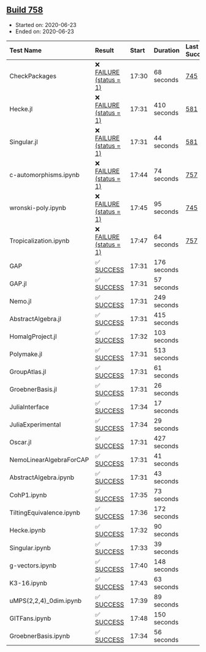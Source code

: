 ## [Build 758](https://oscarci.mathematik.uni-kl.de/job/oscar-julia-1.4/758/)

* Started on: 2020-06-23
* Ended on: 2020-06-23

| Test Name    | Result | Start | Duration | Last Success | First Failure |
|:-------------|:-------|:------|:---------|:-------------|:--------------|
| CheckPackages | ❌ [FAILURE (status = 1)](https://oscarci.mathematik.uni-kl.de/job/oscar-julia-1.4/758/artifact/logs/build-758/CheckPackages.log) | 17:30 | 68 seconds | [745](https://oscarci.mathematik.uni-kl.de/job/oscar-julia-1.4/745/) | [746](https://oscarci.mathematik.uni-kl.de/job/oscar-julia-1.4/746/) |
| Hecke.jl | ❌ [FAILURE (status = 1)](https://oscarci.mathematik.uni-kl.de/job/oscar-julia-1.4/758/artifact/logs/build-758/Hecke.jl.log) | 17:31 | 410 seconds | [581](https://oscarci.mathematik.uni-kl.de/job/oscar-julia-1.4/581/) | [582](https://oscarci.mathematik.uni-kl.de/job/oscar-julia-1.4/582/) |
| Singular.jl | ❌ [FAILURE (status = 1)](https://oscarci.mathematik.uni-kl.de/job/oscar-julia-1.4/758/artifact/logs/build-758/Singular.jl.log) | 17:31 | 44 seconds | [581](https://oscarci.mathematik.uni-kl.de/job/oscar-julia-1.4/581/) | [582](https://oscarci.mathematik.uni-kl.de/job/oscar-julia-1.4/582/) |
| c-automorphisms.ipynb | ❌ [FAILURE (status = 1)](https://oscarci.mathematik.uni-kl.de/job/oscar-julia-1.4/758/artifact/logs/build-758/c-automorphisms.ipynb.log) | 17:44 | 74 seconds | [757](https://oscarci.mathematik.uni-kl.de/job/oscar-julia-1.4/757/) | [758](https://oscarci.mathematik.uni-kl.de/job/oscar-julia-1.4/758/) |
| wronski-poly.ipynb | ❌ [FAILURE (status = 1)](https://oscarci.mathematik.uni-kl.de/job/oscar-julia-1.4/758/artifact/logs/build-758/wronski-poly.ipynb.log) | 17:45 | 95 seconds | [745](https://oscarci.mathematik.uni-kl.de/job/oscar-julia-1.4/745/) | [746](https://oscarci.mathematik.uni-kl.de/job/oscar-julia-1.4/746/) |
| Tropicalization.ipynb | ❌ [FAILURE (status = 1)](https://oscarci.mathematik.uni-kl.de/job/oscar-julia-1.4/758/artifact/logs/build-758/Tropicalization.ipynb.log) | 17:47 | 64 seconds | [757](https://oscarci.mathematik.uni-kl.de/job/oscar-julia-1.4/757/) | [758](https://oscarci.mathematik.uni-kl.de/job/oscar-julia-1.4/758/) |
| GAP | ✅ [SUCCESS](https://oscarci.mathematik.uni-kl.de/job/oscar-julia-1.4/758/artifact/logs/build-758/GAP.log) | 17:31 | 176 seconds |  |  |
| GAP.jl | ✅ [SUCCESS](https://oscarci.mathematik.uni-kl.de/job/oscar-julia-1.4/758/artifact/logs/build-758/GAP.jl.log) | 17:31 | 57 seconds |  |  |
| Nemo.jl | ✅ [SUCCESS](https://oscarci.mathematik.uni-kl.de/job/oscar-julia-1.4/758/artifact/logs/build-758/Nemo.jl.log) | 17:31 | 249 seconds |  |  |
| AbstractAlgebra.jl | ✅ [SUCCESS](https://oscarci.mathematik.uni-kl.de/job/oscar-julia-1.4/758/artifact/logs/build-758/AbstractAlgebra.jl.log) | 17:31 | 415 seconds |  |  |
| HomalgProject.jl | ✅ [SUCCESS](https://oscarci.mathematik.uni-kl.de/job/oscar-julia-1.4/758/artifact/logs/build-758/HomalgProject.jl.log) | 17:32 | 103 seconds |  |  |
| Polymake.jl | ✅ [SUCCESS](https://oscarci.mathematik.uni-kl.de/job/oscar-julia-1.4/758/artifact/logs/build-758/Polymake.jl.log) | 17:31 | 513 seconds |  |  |
| GroupAtlas.jl | ✅ [SUCCESS](https://oscarci.mathematik.uni-kl.de/job/oscar-julia-1.4/758/artifact/logs/build-758/GroupAtlas.jl.log) | 17:31 | 61 seconds |  |  |
| GroebnerBasis.jl | ✅ [SUCCESS](https://oscarci.mathematik.uni-kl.de/job/oscar-julia-1.4/758/artifact/logs/build-758/GroebnerBasis.jl.log) | 17:31 | 26 seconds |  |  |
| JuliaInterface | ✅ [SUCCESS](https://oscarci.mathematik.uni-kl.de/job/oscar-julia-1.4/758/artifact/logs/build-758/JuliaInterface.log) | 17:34 | 17 seconds |  |  |
| JuliaExperimental | ✅ [SUCCESS](https://oscarci.mathematik.uni-kl.de/job/oscar-julia-1.4/758/artifact/logs/build-758/JuliaExperimental.log) | 17:34 | 29 seconds |  |  |
| Oscar.jl | ✅ [SUCCESS](https://oscarci.mathematik.uni-kl.de/job/oscar-julia-1.4/758/artifact/logs/build-758/Oscar.jl.log) | 17:31 | 427 seconds |  |  |
| NemoLinearAlgebraForCAP | ✅ [SUCCESS](https://oscarci.mathematik.uni-kl.de/job/oscar-julia-1.4/758/artifact/logs/build-758/NemoLinearAlgebraForCAP.log) | 17:31 | 41 seconds |  |  |
| AbstractAlgebra.ipynb | ✅ [SUCCESS](https://oscarci.mathematik.uni-kl.de/job/oscar-julia-1.4/758/artifact/logs/build-758/AbstractAlgebra.ipynb.log) | 17:31 | 43 seconds |  |  |
| CohP1.ipynb | ✅ [SUCCESS](https://oscarci.mathematik.uni-kl.de/job/oscar-julia-1.4/758/artifact/logs/build-758/CohP1.ipynb.log) | 17:35 | 73 seconds |  |  |
| TiltingEquivalence.ipynb | ✅ [SUCCESS](https://oscarci.mathematik.uni-kl.de/job/oscar-julia-1.4/758/artifact/logs/build-758/TiltingEquivalence.ipynb.log) | 17:36 | 172 seconds |  |  |
| Hecke.ipynb | ✅ [SUCCESS](https://oscarci.mathematik.uni-kl.de/job/oscar-julia-1.4/758/artifact/logs/build-758/Hecke.ipynb.log) | 17:32 | 90 seconds |  |  |
| Singular.ipynb | ✅ [SUCCESS](https://oscarci.mathematik.uni-kl.de/job/oscar-julia-1.4/758/artifact/logs/build-758/Singular.ipynb.log) | 17:33 | 39 seconds |  |  |
| g-vectors.ipynb | ✅ [SUCCESS](https://oscarci.mathematik.uni-kl.de/job/oscar-julia-1.4/758/artifact/logs/build-758/g-vectors.ipynb.log) | 17:40 | 148 seconds |  |  |
| K3-16.ipynb | ✅ [SUCCESS](https://oscarci.mathematik.uni-kl.de/job/oscar-julia-1.4/758/artifact/logs/build-758/K3-16.ipynb.log) | 17:43 | 63 seconds |  |  |
| uMPS(2,2,4)_0dim.ipynb | ✅ [SUCCESS](https://oscarci.mathematik.uni-kl.de/job/oscar-julia-1.4/758/artifact/logs/build-758/uMPS-2-2-4-_0dim.ipynb.log) | 17:39 | 89 seconds |  |  |
| GITFans.ipynb | ✅ [SUCCESS](https://oscarci.mathematik.uni-kl.de/job/oscar-julia-1.4/758/artifact/logs/build-758/GITFans.ipynb.log) | 17:48 | 150 seconds |  |  |
| GroebnerBasis.ipynb | ✅ [SUCCESS](https://oscarci.mathematik.uni-kl.de/job/oscar-julia-1.4/758/artifact/logs/build-758/GroebnerBasis.ipynb.log) | 17:34 | 56 seconds |  |  |
